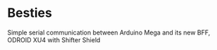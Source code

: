 # Besties
Simple serial communication between Arduino Mega and its new BFF, ODROID XU4 with Shifter Shield
